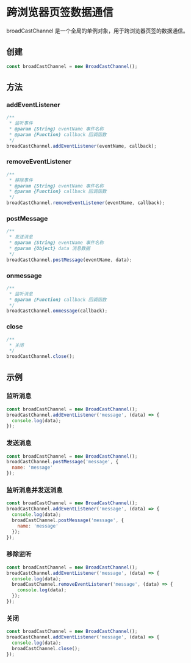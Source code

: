 # 跨浏览器页签数据通信

 broadCastChannel 是一个全局的单例对象，用于跨浏览器页签的数据通信。

## 创建

```js
const broadCastChannel = new BroadCastChannel();
```

## 方法

### addEventListener

```js
/**
 * 监听事件
 * @param {String} eventName 事件名称
 * @param {Function} callback 回调函数
 */
broadCastChannel.addEventListener(eventName, callback);
```

### removeEventListener

```js
/**
 * 移除事件 
 * @param {String} eventName 事件名称
 * @param {Function} callback 回调函数
 */ 
broadCastChannel.removeEventListener(eventName, callback);  
```

### postMessage

```js
/**
 * 发送消息
 * @param {String} eventName 事件名称
 * @param {Object} data 消息数据
 */
broadCastChannel.postMessage(eventName, data);  
```

### onmessage

```js
/**
 * 监听消息 
 * @param {Function} callback 回调函数
 */
broadCastChannel.onmessage(callback);
```

### close

```js
/**
 * 关闭
 */
broadCastChannel.close();
```

## 示例

### 监听消息

```js 
const broadCastChannel = new BroadCastChannel();
broadCastChannel.addEventListener('message', (data) => {
  console.log(data);
});
```

### 发送消息

```js
const broadCastChannel = new BroadCastChannel();  
broadCastChannel.postMessage('message', {
  name: 'message' 
});
```
### 监听消息并发送消息

```js
const broadCastChannel = new BroadCastChannel();
broadCastChannel.addEventListener('message', (data) => {
  console.log(data);
  broadCastChannel.postMessage('message', {
    name: 'message'
  });
});
```

### 移除监听

```js
const broadCastChannel = new BroadCastChannel();
broadCastChannel.addEventListener('message', (data) => {
  console.log(data);  
  broadCastChannel.removeEventListener('message', (data) => {
    console.log(data);
  });
});
```

### 关闭  

```js
const broadCastChannel = new BroadCastChannel();
broadCastChannel.addEventListener('message', (data) => {
  console.log(data);
  broadCastChannel.close();
});
``` 


